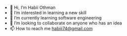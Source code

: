 - 👋 Hi, I’m Habii Othman
- 👀 I’m interested in learning a new skill
- 🌱 I’m currently learning software engineering
- 💞️ I’m looking to collaborate on anyone who has an idea
- 📫 How to reach me habiii74@gmail.com

<!---
HABIII74/HABIII74 is a ✨ special ✨ repository because its `README.md` (this file) appears on your GitHub profile.
You can click the Preview link to take a look at your changes.
--->
